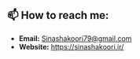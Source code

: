 ## 📫 How to reach me:
- **Email:** [Sinashakoori79@gmail.com](mailto:Sinashakoori79@gmail.com)
- **Website:** https://sinashakoori.ir/
